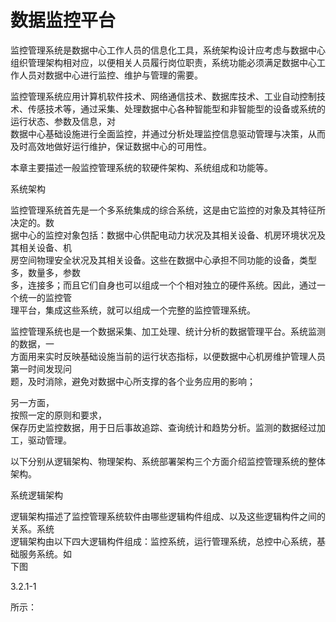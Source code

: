 # 数据监控平台

监控管理系统是数据中心工作人员的信息化工具，系统架构设计应考虑与数据中心组织管理架构相对应，以便相关人员履行岗位职责，系统功能必须满足数据中心工作人员对数据中心进行监控、维护与管理的需要。

监控管理系统应用计算机软件技术、网络通信技术、数据库技术、工业自动控制技术、传感技术等，通过采集、处理数据中心各种智能型和非智能型的设备或系统的运行状态、参数及信息，对  
数据中心基础设施进行全面监控，并通过分析处理监控信息驱动管理与决策，从而及时高效地做好运行维护，保证数据中心的可用性。

本章主要描述一般监控管理系统的软硬件架构、系统组成和功能等。

系统架构

监控管理系统首先是一个多系统集成的综合系统，这是由它监控的对象及其特征所决定的。数  
据中心的监控对象包括：数据中心供配电动力状况及其相关设备、机房环境状况及其相关设备、机  
房空间物理安全状况及其相关设备。这些在数据中心承担不同功能的设备，类型多，数量多，参数  
多，连接多；而且它们自身也可以组成一个个相对独立的硬件系统。因此，通过一个统一的监控管  
理平台，集成这些系统，就可以组成一个完整的监控管理系统。

监控管理系统也是一个数据采集、加工处理、统计分析的数据管理平台。系统监测的数据，一  
方面用来实时反映基础设施当前的运行状态指标，以便数据中心机房维护管理人员第一时间发现问  
题，及时消除，避免对数据中心所支撑的各个业务应用的影响；

另一方面，  
按照一定的原则和要求，  
保存历史监控数据，用于日后事故追踪、查询统计和趋势分析。监测的数据经过加工，驱动管理。

以下分别从逻辑架构、物理架构、系统部署架构三个方面介绍监控管理系统的整体架构。

系统逻辑架构

逻辑架构描述了监控管理系统软件由哪些逻辑构件组成、以及这些逻辑构件之间的关系。系统  
逻辑架构由以下四大逻辑构件组成：监控系统，运行管理系统，总控中心系统，基础服务系统。如  
下图

3.2.1-1

所示：

